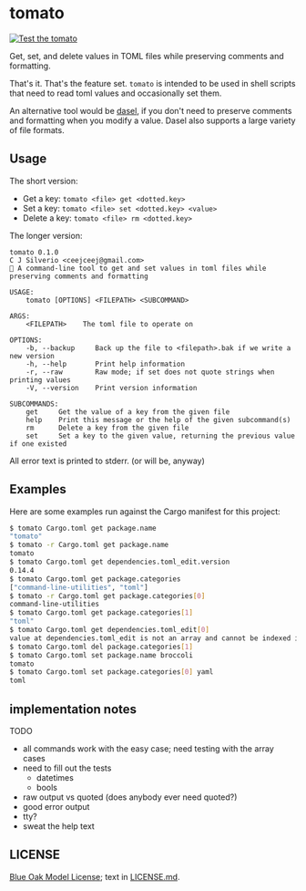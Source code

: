 # tomato

[![Test the tomato](https://github.com/ceejbot/tomato/actions/workflows/test.yaml/badge.svg)](https://github.com/ceejbot/tomato/actions/workflows/test.yaml)

Get, set, and delete values in TOML files while preserving comments and formatting.

That's it. That's the feature set. `tomato` is intended to be used in shell scripts
that need to read toml values and occasionally set them.

An alternative tool would be [dasel](https://daseldocs.tomwright.me), if you don't
need to preserve comments and formatting when you modify a value. Dasel also
supports a large variety of file formats.

## Usage

The short version:

* Get a key: `tomato <file> get <dotted.key>`
* Set a key: `tomato <file> set <dotted.key> <value>`
* Delete a key: `tomato <file> rm <dotted.key>`

The longer version:

```
tomato 0.1.0
C J Silverio <ceejceej@gmail.com>
🍅 A command-line tool to get and set values in toml files while preserving comments and formatting

USAGE:
	tomato [OPTIONS] <FILEPATH> <SUBCOMMAND>

ARGS:
	<FILEPATH>    The toml file to operate on

OPTIONS:
	-b, --backup     Back up the file to <filepath>.bak if we write a new version
	-h, --help       Print help information
	-r, --raw        Raw mode; if set does not quote strings when printing values
	-V, --version    Print version information

SUBCOMMANDS:
	get     Get the value of a key from the given file
	help    Print this message or the help of the given subcommand(s)
	rm      Delete a key from the given file
	set     Set a key to the given value, returning the previous value if one existed
```


All error text is printed to stderr. (or will be, anyway)

## Examples

Here are some examples run against the Cargo manifest for this project:

```sh
$ tomato Cargo.toml get package.name
"tomato"
$ tomato -r Cargo.toml get package.name
tomato
$ tomato Cargo.toml get dependencies.toml_edit.version
0.14.4
$ tomato Cargo.toml get package.categories
["command-line-utilities", "toml"]
$ tomato -r Cargo.toml get package.categories[0]
command-line-utilities
$ tomato Cargo.toml get package.categories[1]
"toml"
$ tomato Cargo.toml get dependencies.toml_edit[0]
value at dependencies.toml_edit is not an array and cannot be indexed into
$ tomato Cargo.toml del package.categories[1]
$ tomato Cargo.toml set package.name broccoli
tomato
$ tomato Cargo.toml set package.categories[0] yaml
toml
```

## implementation notes

TODO

- all commands work with the easy case; need testing with the array cases
- need to fill out the tests
	- datetimes
	- bools
- raw output vs quoted (does anybody ever need quoted?)
- good error output
- tty?
- sweat the help text

## LICENSE

[Blue Oak Model License](https://blueoakcouncil.org/license/1.0.0); text in [LICENSE.md](./LICENSE.md).
